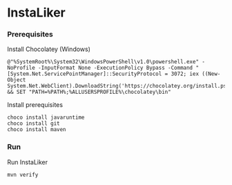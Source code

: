 # InstaLiker

### Prerequisites
Install Chocolatey (Windows)
```
@"%SystemRoot%\System32\WindowsPowerShell\v1.0\powershell.exe" -NoProfile -InputFormat None -ExecutionPolicy Bypass -Command "[System.Net.ServicePointManager]::SecurityProtocol = 3072; iex ((New-Object System.Net.WebClient).DownloadString('https://chocolatey.org/install.ps1'))" && SET "PATH=%PATH%;%ALLUSERSPROFILE%\chocolatey\bin"
```

Install prerequisites
```
choco install javaruntime
choco install git
choco install maven
```

### Run
Run InstaLiker

```mvn verify```